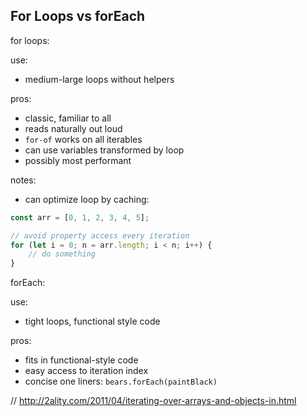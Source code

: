 ## For Loops vs forEach

for loops:

use:

- medium-large loops without helpers

pros:

- classic, familiar to all
- reads naturally out loud
- `for-of` works on all iterables
- can use variables transformed by loop
- possibly most performant

notes: 

- can optimize loop by caching:
```javascript
const arr = [0, 1, 2, 3, 4, 5];

// avoid property access every iteration
for (let i = 0; n = arr.length; i < n; i++) {
    // do something
}
```

forEach:

use:

- tight loops, functional style code

pros:

- fits in functional-style code
- easy access to iteration index
- concise one liners: `bears.forEach(paintBlack)`

// http://2ality.com/2011/04/iterating-over-arrays-and-objects-in.html
